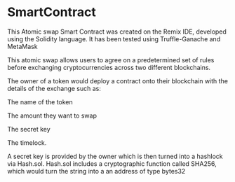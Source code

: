 # SmartContract
This Atomic swap Smart Contract was created on the Remix IDE, developed using the Solidity language.
It has been tested using Truffle-Ganache and MetaMask

This atomic swap allows users to agree on a predetermined set of rules before exchanging cryptocurrencies across two different blockchains. 

The owner of a token would deploy a contract onto their blockchain with the details of the exchange such as:

The name of the token 

The amount they want to swap

The secret key

The timelock.

A secret key is provided by the owner which is then turned into a hashlock via Hash.sol. Hash.sol includes a cryptographic function called SHA256, which would turn the string into a an address of type bytes32


